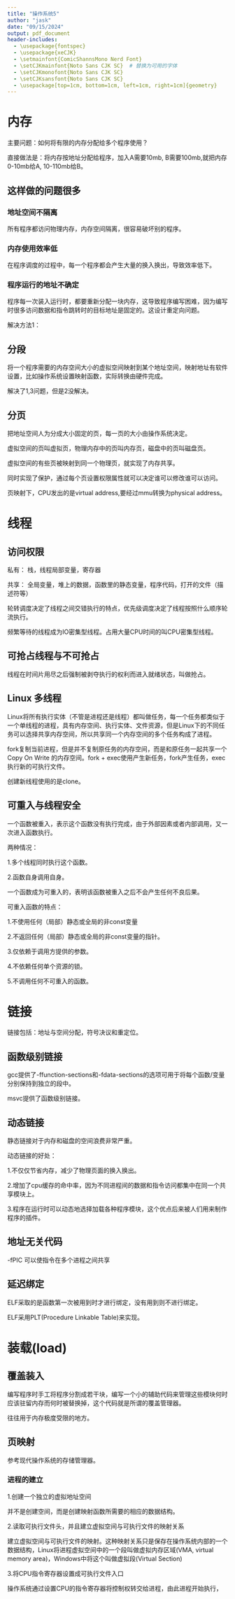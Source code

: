 ```yaml
---
title: "操作系统5"
author: "jask"
date: "09/15/2024"
output: pdf_document
header-includes:
  - \usepackage{fontspec}
  - \usepackage{xeCJK}
  - \setmainfont{ComicShannsMono Nerd Font}
  - \setCJKmainfont{Noto Sans CJK SC}  # 替换为可用的字体
  - \setCJKmonofont{Noto Sans CJK SC}
  - \setCJKsansfont{Noto Sans CJK SC}
  - \usepackage[top=1cm, bottom=1cm, left=1cm, right=1cm]{geometry}
---
```


# 内存

主要问题：如何将有限的内存分配给多个程序使用？

直接做法是：将内存按地址分配给程序，加入A需要10mb, B需要100mb,就把内存0-10mb给A, 10-110mb给B。

## 这样做的问题很多

### 地址空间不隔离

所有程序都访问物理内存，内存空间隔离，很容易破坏别的程序。

### 内存使用效率低

在程序调度的过程中，每一个程序都会产生大量的换入换出，导致效率低下。

### 程序运行的地址不确定

程序每一次装入运行时，都要重新分配一块内存，这导致程序编写困难，因为编写时很多访问数据和指令跳转时的目标地址是固定的。这设计重定向问题。

解决方法1：

## 分段

将一个程序需要的内存空间大小的虚拟空间映射到某个地址空间，映射地址有软件设置，比如操作系统设置映射函数，实际转换由硬件完成。

解决了1,3问题，但是2没解决。

## 分页
把地址空间人为分成大小固定的页，每一页的大小由操作系统决定。

虚拟空间的页叫虚拟页，物理内存中的页叫内存页，磁盘中的页叫磁盘页。

虚拟空间的有些页被映射到同一个物理页，就实现了内存共享。

同时实现了保护，通过每个页设置权限属性就可以决定谁可以修改谁可以访问。

页映射下，CPU发出的是virtual address,要经过mmu转换为physical address。


# 线程

## 访问权限
私有：  栈，线程局部变量，寄存器

共享：  全局变量，堆上的数据，函数里的静态变量，程序代码，打开的文件（描述符等）

轮转调度决定了线程之间交错执行的特点，优先级调度决定了线程按照什么顺序轮流执行。

频繁等待的线程成为IO密集型线程。占用大量CPU时间的叫CPU密集型线程。

## 可抢占线程与不可抢占

线程在时间片用尽之后强制被剥夺执行的权利而进入就绪状态，叫做抢占。

## Linux 多线程

Linux将所有执行实体（不管是进程还是线程）都叫做任务，每一个任务都类似于一个单线程的进程，具有内存空间、执行实体、文件资源，但是Linux下的不同任务可以选择共享内存空间，所以共享同一个内存空间的多个任务构成了进程。

fork复制当前进程，但是并不复制原任务的内存空间，而是和原任务一起共享一个 Copy On Write 的内存空间。fork + exec使用产生新任务，fork产生任务，exec执行新的可执行文件。

创建新线程使用的是clone。

## 可重入与线程安全
一个函数被重入，表示这个函数没有执行完成，由于外部因素或者内部调用，又一次进入函数执行。

两种情况：

1.多个线程同时执行这个函数。

2.函数自身调用自身。

一个函数成为可重入的，表明该函数被重入之后不会产生任何不良后果。

可重入函数的特点：

1.不使用任何（局部）静态或全局的非const变量

2.不返回任何（局部）静态或全局的非const变量的指针。

3.仅依赖于调用方提供的参数。

4.不依赖任何单个资源的锁。

5.不调用任何不可重入的函数。

# 链接

链接包括：地址与空间分配，符号决议和重定位。

## 函数级别链接
gcc提供了-ffunction-sections和-fdata-sections的选项可用于将每个函数/变量分别保持到独立的段中。

msvc提供了函数级别链接。

## 动态链接

静态链接对于内存和磁盘的空间浪费非常严重。

动态链接的好处：

1.不仅仅节省内存，减少了物理页面的换入换出。

2.增加了cpu缓存的命中率，因为不同进程间的数据和指令访问都集中在同一个共享模块上。

3.程序在运行时可以动态地选择加载各种程序模块，这个优点后来被人们用来制作程序的插件。

## 地址无关代码
-fPIC 可以使指令在多个进程之间共享

## 延迟绑定

ELF采取的是函数第一次被用到时才进行绑定，没有用到则不进行绑定。

ELF采用PLT(Procedure Linkable Table)来实现。



# 装载(load)

## 覆盖装入

编写程序时手工将程序分割成若干块，编写一个小的辅助代码来管理这些模块何时应该驻留内存而何时被替换掉，这个代码就是所谓的覆盖管理器。

往往用于内存极度受限的地方。

## 页映射

参考现代操作系统的存储管理器。

### 进程的建立

1.创建一个独立的虚拟地址空间

并不是创建空间，而是创建映射函数所需要的相应的数据结构。

2.读取可执行文件头，并且建立虚拟空间与可执行文件的映射关系

建立虚拟空间与可执行文件的映射。这种映射关系只是保存在操作系统内部的一个数据结构，Linux将进程虚拟空间中的一个段叫做虚拟内存区域(VMA, virtual memory area)，Windows中将这个叫做虚拟段(Virtual Section)

3.将CPU指令寄存器设置成可执行文件入口

操作系统通过设置CPU的指令寄存器将控制权转交给进程，由此进程开始执行，
